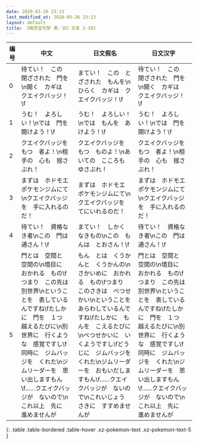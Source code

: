 ```yaml
---
date: 2020-03-26 23:13
last_modified_at: 2020-03-26 23:13
layout: default
title: 《精灵宝可梦 黑／白》文本 2-392
---
```

| 编号 | 中文 | 日文假名 | 日文汉字 |
| ---- | ---- | ---- | --- |
| 0 | 待てい！　この　閉ざされた　門を\n開く　カギは　クエイクバッジ！\f | まてい！　この　とざされた　もんを\nひらく　カギは　クエイクバッジ！\f | 待てい！　この　閉ざされた　門を\n開く　カギは　クエイクバッジ！\f |
| 1 | うむ！　よろしい！\nでは　門を　開けよう！\f | うむ！　よろしい！\nでは　もんを　あけよう！\f | うむ！　よろしい！\nでは　門を　開けよう！\f |
| 2 | クエイクバッジを　もつ　者よ！\n相手の　心も　揺さぶれ！ | クエイクバッジを　もつ　ものよ！\nあいての　こころも　ゆさぶれ！ | クエイクバッジを　もつ　者よ！\n相手の　心も　揺さぶれ！ |
| 3 | まずは　ホドモエ　ポケモンジムにて\nクエイクバッジを　手に入れるのだ！ | まずは　ホドモエ　ポケモンジムにて\nクエイクバッジを　てにいれるのだ！ | まずは　ホドモエ　ポケモンジムにて\nクエイクバッジを　手に入れるのだ！ |
| 4 | 待てい！　資格なき者\nこの　門は　通さん！\f | まてい！　しかく　なきもの\nこの　もんは　とおさん！\f | 待てい！　資格なき者\nこの　門は　通さん！\f |
| 5 | 門とは　空間と　空間の\n境目に　おかれる　もの\fつまり　この先は　別世界\nということを　表しているんですね\fたしかに　門を　１つ　越えるたびに\n別世界に　行くような　感覚ですし\f同時に　ジムバッジを　くれた\nジムリーダーを　思い出しますもん\f……クエイクバッジが　ないので\nこれ以上　先に　進めませんが | もん　とは　くうかんと　くうかんの\nさかいめに　おかれる　もの\fつまり　このさきは　べつせかい\nということを　あらわしているんですね\fたしかに　もんを　こえるたびに\nべつせかいに　いくようですし\fどうじに　ジムバッジを　くれた\nジムリーダーを　おもいだしますもん\f……クエイクバッジが　ないので\nこれいじょう　さきに　すすめませんが | 門とは　空間と　空間の\n境目に　おかれる　もの\fつまり　この先は　別世界\nということを　表しているんですね\fたしかに　門を　１つ　越えるたびに\n別世界に　行くような　感覚ですし\f同時に　ジムバッジを　くれた\nジムリーダーを　思い出しますもん\f……クエイクバッジが　ないので\nこれ以上　先に　進めませんが |
{: .table .table-bordered .table-hover .xz-pokemon-text .xz-pokemon-text-5 }